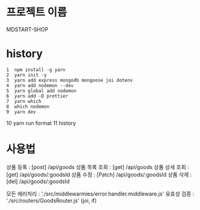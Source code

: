 # 프로젝트 이름
MDSTART-SHOP

# history
    1  npm install -g yarn
    2  yarn init -y
    3  yarn add express mongodb mongoose joi dotenv
    4  yarn add nodemon --dev
	5  yarn global add nodemon
    6  yarn add -D prettier
    7  yarn which
    8  which nodemon
    9  yarn dev
   10  yarn run format
   11  history

# 사용법
상품 등록 		: 	[post] /api/goods
상품 목록 조회 	: 	[get] /api/goods
상품 상세 조회 	:	[get] /api/goods/:goodsId
상품 수정 		: 	[Patch] /api/goods/:goodsId
상품 삭제 		: 	[del] /api/goods/:goodsId

모든 에러처리 	: 	'./src/middlewarmies/error.handler.middleware.js'
유효성 검증		: 	'./src/routers/GoodsRouter.js' (joi, if)